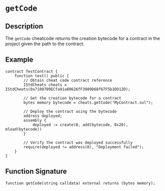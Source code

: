 # `getCode`

## Description

The `getCode` cheatcode returns the creation bytecode for a contract in the project given the path to the contract.

## Example

```solidity
contract TestContract {
    function test() public {
        // Obtain cheat code contract reference
        IStdCheats cheats = IStdCheats(0x7109709ECfa91a80626fF3989D68f67F5b1DD12D);

        // Get the creation bytecode for a contract
        bytes memory bytecode = cheats.getCode("MyContract.sol");

        // Deploy the contract using the bytecode
        address deployed;
        assembly {
            deployed := create(0, add(bytecode, 0x20), mload(bytecode))
        }

        // Verify the contract was deployed successfully
        require(deployed != address(0), "Deployment failed");
    }
}
```

## Function Signature

```solidity
function getCode(string calldata) external returns (bytes memory);
```
